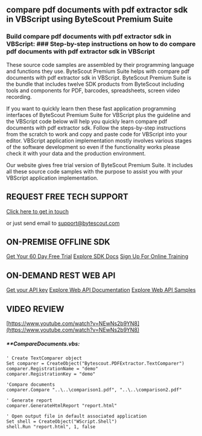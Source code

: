 ## compare pdf documents with pdf extractor sdk in VBScript using ByteScout Premium Suite

### Build compare pdf documents with pdf extractor sdk in VBScript: ### Step-by-step instructions on how to do compare pdf documents with pdf extractor sdk in VBScript

These source code samples are assembled by their programming language and functions they use. ByteScout Premium Suite helps with compare pdf documents with pdf extractor sdk in VBScript. ByteScout Premium Suite is the bundle that includes twelve SDK products from ByteScout including tools and components for PDF, barcodes, spreadsheets, screen video recording.

If you want to quickly learn then these fast application programming interfaces of ByteScout Premium Suite for VBScript plus the guideline and the VBScript code below will help you quickly learn compare pdf documents with pdf extractor sdk. Follow the steps-by-step instructions from the scratch to work and copy and paste code for VBScript into your editor. VBScript application implementation mostly involves various stages of the software development so even if the functionality works please check it with your data and the production environment.

Our website gives free trial version of ByteScout Premium Suite. It includes all these source code samples with the purpose to assist you with your VBScript application implementation.

## REQUEST FREE TECH SUPPORT

[Click here to get in touch](https://bytescout.zendesk.com/hc/en-us/requests/new?subject=ByteScout%20Premium%20Suite%20Question)

or just send email to [support@bytescout.com](mailto:support@bytescout.com?subject=ByteScout%20Premium%20Suite%20Question) 

## ON-PREMISE OFFLINE SDK 

[Get Your 60 Day Free Trial](https://bytescout.com/download/web-installer?utm_source=github-readme)
[Explore SDK Docs](https://bytescout.com/documentation/index.html?utm_source=github-readme)
[Sign Up For Online Training](https://academy.bytescout.com/)


## ON-DEMAND REST WEB API

[Get your API key](https://pdf.co/documentation/api?utm_source=github-readme)
[Explore Web API Documentation](https://pdf.co/documentation/api?utm_source=github-readme)
[Explore Web API Samples](https://github.com/bytescout/ByteScout-SDK-SourceCode/tree/master/PDF.co%20Web%20API)

## VIDEO REVIEW

[https://www.youtube.com/watch?v=NEwNs2b9YN8](https://www.youtube.com/watch?v=NEwNs2b9YN8)




<!-- code block begin -->

##### ****CompareDocuments.vbs:**
    
```
' Create TextComparer object
Set comparer = CreateObject("Bytescout.PDFExtractor.TextComparer")
comparer.RegistrationName = "demo"
comparer.RegistrationKey = "demo"

'Compare documents
comparer.Compare "..\..\comparison1.pdf", "..\..\comparison2.pdf"

' Generate report
comparer.GenerateHtmlReport "report.html"

' Open output file in default associated application
Set shell = CreateObject("WScript.Shell")
shell.Run "report.html", 1, false


```

<!-- code block end -->